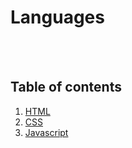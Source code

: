 # Languages

<br /><br />

## Table of contents

1. [HTML](html)
2. [CSS](css)
3. [Javascript](js)

<br /><br />
